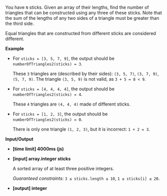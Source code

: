 ﻿You have `N` sticks. Given an array of their lengths, find the number of triangles that can be constructed using any three of these sticks. Note that the sum of the lengths of any two sides of a triangle must be greater than the third side.

Equal triangles that are constructed from different sticks are considered different.

**Example**

*   For `sticks = [3, 5, 7, 9]`, the output should be
    `numberOfTriangles2(sticks) = 3`.

    These `3` triangles are (described by their sides): `(3, 5, 7)`, `(3, 7, 9)`, `(5, 7, 9)`.
    The triangle `(3, 5, 9)` is not valid, as `3 + 5 = 8 < 9`.

*   For `sticks = [4, 4, 4, 4]`, the output should be
    `numberOfTriangles2(sticks) = 4`.

    These `4` triangles are `(4, 4, 4)` made of different sticks.

*   For `sticks = [1, 2, 3]`, the output should be
    `numberOfTriangles2(sticks) = 0`.

    There is only one triangle `(1, 2, 3)`, but it is incorrect: `1 + 2 = 3`.

**Input/Output**

*   **[time limit] 4000ms (js)**

*   **[input] array.integer sticks**

    A sorted array of at least three positive integers.

    _Guaranteed constraints:_
    `3 ≤ sticks.length ≤ 10`,
    `1 ≤ sticks[i] ≤ 20`.

*   **[output] integer**